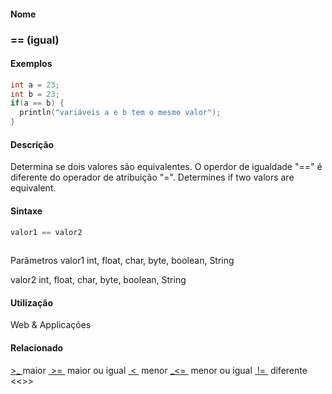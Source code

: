 
#### Nome
### == (igual)

#### Exemplos

```pde
int a = 23; 
int b = 23; 
if(a == b) { 
  println("variáveis a e b tem o mesmo valor"); 
} 

```



#### Descrição
Determina se dois valores são equivalentes.
O operdor de igualdade "==" é diferente do operador de
atribuição "=". Determines if two valors are
equivalent.

#### Sintaxe
```pde
valor1 == valor2
            
```
Parâmetros
valor1
int, float, char, byte, boolean, String


valor2
int, float, char, byte, boolean, String



#### Utilização

	
Web & Applicações

#### Relacionado
[>_ ](greaterthan
)
maior
[ >= ](greaterthanorequalto
)
maior
ou igual
[ < ](lessthan
)
menor
[_<= ](lessthanorequalto
)
menor ou igual
[ != ](inequality
)
diferente
<<[](inequality>><<)>>